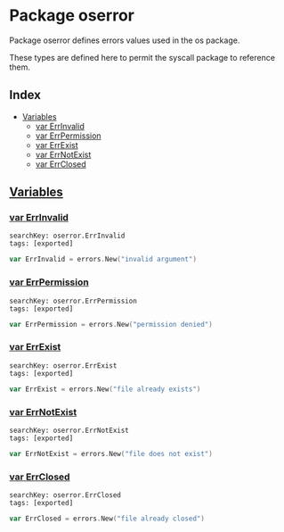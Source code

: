 # Package oserror

Package oserror defines errors values used in the os package. 

These types are defined here to permit the syscall package to reference them. 

## Index

* [Variables](#var)
    * [var ErrInvalid](#ErrInvalid)
    * [var ErrPermission](#ErrPermission)
    * [var ErrExist](#ErrExist)
    * [var ErrNotExist](#ErrNotExist)
    * [var ErrClosed](#ErrClosed)


## <a id="var" href="#var">Variables</a>

### <a id="ErrInvalid" href="#ErrInvalid">var ErrInvalid</a>

```
searchKey: oserror.ErrInvalid
tags: [exported]
```

```Go
var ErrInvalid = errors.New("invalid argument")
```

### <a id="ErrPermission" href="#ErrPermission">var ErrPermission</a>

```
searchKey: oserror.ErrPermission
tags: [exported]
```

```Go
var ErrPermission = errors.New("permission denied")
```

### <a id="ErrExist" href="#ErrExist">var ErrExist</a>

```
searchKey: oserror.ErrExist
tags: [exported]
```

```Go
var ErrExist = errors.New("file already exists")
```

### <a id="ErrNotExist" href="#ErrNotExist">var ErrNotExist</a>

```
searchKey: oserror.ErrNotExist
tags: [exported]
```

```Go
var ErrNotExist = errors.New("file does not exist")
```

### <a id="ErrClosed" href="#ErrClosed">var ErrClosed</a>

```
searchKey: oserror.ErrClosed
tags: [exported]
```

```Go
var ErrClosed = errors.New("file already closed")
```

